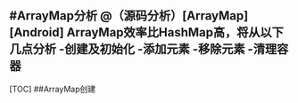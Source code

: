 #ArrayMap分析
@（源码分析）[ArrayMap][Android]
**ArrayMap**效率比HashMap高，将从以下几点分析
-**创建及初始化**
-**添加元素**
-**移除元素**
-**清理容器**
---------------------
[TOC]
##ArrayMap创建